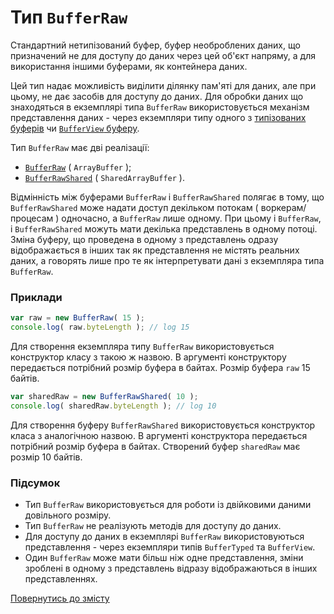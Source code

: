 # Тип <code>BufferRaw</code>

Стандартний нетипізований буфер, буфер необроблених даних, що призначений не для доступу до даних через цей об'єкт напряму, а для використання іншими буферами, як контейнера даних.

Цей тип надає можливість виділити ділянку пам'яті для даних, але при цьому, не дає засобів для доступу до даних. Для обробки даних що знаходяться в екземплярі типа `BufferRaw` використовується механізм представлення даних - через екземпляри типу одного з [типізованих буферів](./BufferTyped.md) чи [`BufferView` буферу](./BufferView.md).

Тип `BufferRaw` має дві реалізації:

- [`BufferRaw`](https://developer.mozilla.org/en-US/docs/Web/JavaScript/Reference/Global_Objects/ArrayBuffer) ( `ArrayBuffer` );
- [`BufferRawShared`](https://developer.mozilla.org/en-US/docs/Web/JavaScript/Reference/Global_Objects/SharedArrayBuffer) ( `SharedArrayBuffer` ).

Відмінність між буферами `BufferRaw` і `BufferRawShared` полягає в тому, що `BufferRawShared` може надати доступ декільком потокам ( воркерам/процесам ) одночасно, а `BufferRaw` лише одному. При цьому і `BufferRaw`, і `BufferRawShared` можуть мати декілька представлень в одному потоці. Зміна буферу, що проведена в одному з представлень одразу відображається в інших так як представлення не містять реальних даних, а говорять лише про те як інтерпретувати дані з екземпляра типа `BufferRaw`.

### Приклади

```js
var raw = new BufferRaw( 15 );
console.log( raw.byteLength ); // log 15
```

Для створення екземпляра типу `BufferRaw` використовується конструктор класу з такою ж назвою. В аргументі конструктору передається потрібний розмір буфера в байтах. Розмір буфера `raw` 15 байтів.

```js
var sharedRaw = new BufferRawShared( 10 );
console.log( sharedRaw.byteLength ); // log 10
```

Для створення буферу `BufferRawShared` використовується конструктор класа з аналогічною назвою. В аргументі конструктора передається потрібний розмір буфера в байтах. Створений буфер `sharedRaw` має розмір 10 байтів.

### Підсумок

- Тип `BufferRaw` використовується для роботи із двійковими даними довільного розміру.
- Тип `BufferRaw` не реалізують методів для доступу до даних.
- Для доступу до даних в екземплярі `BufferRaw` використовуються представлення - через екземпляри типів `BufferTyped` та `BufferView`.
- Один `BufferRaw` може мати більш ніж одне представлення, зміни зроблені в одному з представлень відразу відображаються в інших представленнях.

[Повернутись до змісту](../README.md#Концепції)
